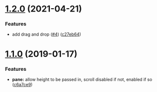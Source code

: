 # [1.2.0](https://github.com/ClearC2/c2-react-picklist/compare/v1.1.0...v1.2.0) (2021-04-21)


### Features

* add drag and drop ([#4](https://github.com/ClearC2/c2-react-picklist/issues/4)) ([c27eb64](https://github.com/ClearC2/c2-react-picklist/commit/c27eb64d5c3a5a56e6a7489f06218c0a2b0dda4d))

# [1.1.0](https://github.com/ClearC2/c2-react-picklist/compare/v1.0.0...v1.1.0) (2019-01-17)


### Features

* **pane:** allow height to be passed in, scroll disabled if not, enabled if so ([c6a7ce9](https://github.com/ClearC2/c2-react-picklist/commit/c6a7ce9))
